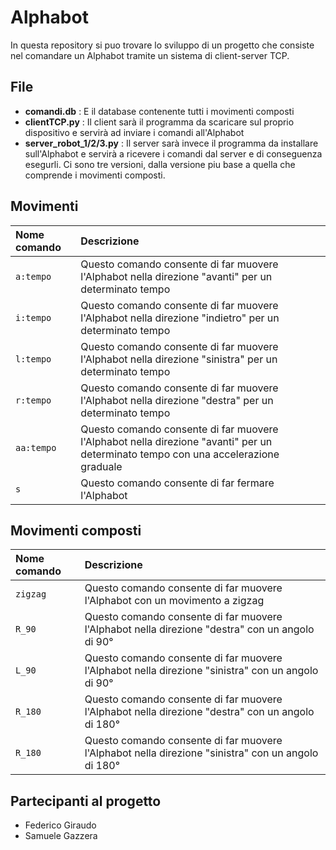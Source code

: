 # Alphabot
In questa repository si puo trovare lo sviluppo di un progetto che consiste nel comandare un Alphabot tramite un sistema di client-server TCP.

## File
* **comandi.db** : E il database contenente tutti i movimenti composti
* **clientTCP.py** : Il client sarà il programma da scaricare sul proprio dispositivo e servirà ad inviare i comandi all'Alphabot
*  **server_robot_1/2/3.py** : Il server sarà invece il programma da installare sull'Alphabot e servirà a ricevere i comandi dal server e di conseguenza esegurli. Ci sono tre versioni, dalla versione piu base a quella che comprende i movimenti composti.


## Movimenti
| Nome comando      | Descrizione                        | 
| :-------- | :--------------------------------- | 
| `a:tempo`  | Questo comando consente di far muovere l'Alphabot nella direzione "avanti" per un determinato tempo   |
| `i:tempo`  | Questo comando consente di far muovere l'Alphabot nella direzione "indietro" per un determinato tempo   | 
| `l:tempo`  | Questo comando consente di far muovere l'Alphabot nella direzione "sinistra" per un determinato tempo   |
| `r:tempo`  | Questo comando consente di far muovere l'Alphabot nella direzione "destra" per un determinato tempo  | 
| `aa:tempo`  | Questo comando consente di far muovere l'Alphabot nella direzione "avanti" per un determinato tempo con una accelerazione graduale  | 
| `s`  | Questo comando consente di far fermare l'Alphabot   | 


## Movimenti composti
| Nome comando      | Descrizione                        | 
| :-------- | :--------------------------------- | 
| `zigzag`  | Questo comando consente di far muovere l'Alphabot con un movimento a zigzag   |
| `R_90`  | Questo comando consente di far muovere l'Alphabot nella direzione "destra" con un angolo di 90°    | 
| `L_90`  | Questo comando consente di far muovere l'Alphabot nella direzione "sinistra" con un angolo di 90°  |
| `R_180`  | Questo comando consente di far muovere l'Alphabot nella direzione "destra" con un angolo di 180°  | 
| `R_180`  | Questo comando consente di far muovere l'Alphabot nella direzione "sinistra" con un angolo di 180°  | 

## Partecipanti al progetto
* Federico Giraudo
* Samuele Gazzera
